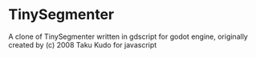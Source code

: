 # TinySegmenter
A clone of TinySegmenter written in gdscript for godot engine, originally created by (c) 2008 Taku Kudo for javascript
